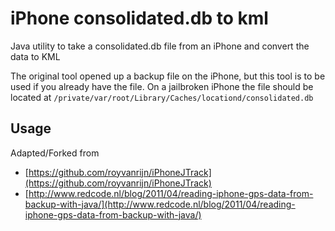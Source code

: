 iPhone consolidated.db to kml
=============================

Java utility to take a consolidated.db file from an iPhone and convert the data to KML

The original tool opened up a backup file on the iPhone, but this tool is to be used if you already have the file.
On a jailbroken iPhone the file should be located at `/private/var/root/Library/Caches/locationd/consolidated.db`

Usage
-----

Adapted/Forked from 

* [https://github.com/royvanrijn/iPhoneJTrack](https://github.com/royvanrijn/iPhoneJTrack)
* [http://www.redcode.nl/blog/2011/04/reading-iphone-gps-data-from-backup-with-java/](http://www.redcode.nl/blog/2011/04/reading-iphone-gps-data-from-backup-with-java/)
